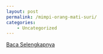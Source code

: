 ```yaml
---
layout: post
permalink: /mimpi-orang-mati-suri/
categories:
    - Uncategorized
---
```


[Baca Selengkapnya](/02)